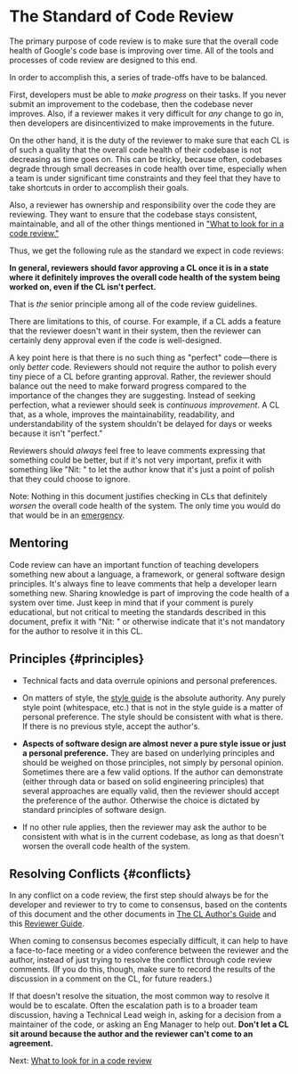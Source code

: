 # The Standard of Code Review



The primary purpose of code review is to make sure that the overall
code health of Google's code
base is improving over time. All of the tools and processes of code review are
designed to this end.

In order to accomplish this, a series of trade-offs have to be balanced.

First, developers must be able to _make progress_ on their tasks. If you never
submit an improvement to the codebase, then the codebase never improves. Also,
if a reviewer makes it very difficult for _any_ change to go in, then developers
are disincentivized to make improvements in the future.

On the other hand, it is the duty of the reviewer to make sure that each CL is
of such a quality that the overall code health of their codebase is not
decreasing as time goes on. This can be tricky, because often, codebases degrade
through small decreases in code health over time, especially when a team is
under significant time constraints and they feel that they have to take
shortcuts in order to accomplish their goals.

Also, a reviewer has ownership and responsibility over the code they are
reviewing. They want to ensure that the codebase stays consistent, maintainable,
and all of the other things mentioned in
["What to look for in a code review."](looking-for.md)

Thus, we get the following rule as the standard we expect in code reviews:

**In general, reviewers should favor approving a CL once it is in a state where
it definitely improves the overall
code health of the system
being worked on, even if the CL isn't perfect.**

That is _the_ senior principle among all of the code review guidelines.

There are limitations to this, of course. For example, if a CL adds a feature
that the reviewer doesn't want in their system, then the reviewer can certainly
deny approval even if the code is well-designed.

A key point here is that there is no such thing as "perfect" code&mdash;there is
only _better_ code. Reviewers should not require the author to polish every tiny
piece of a CL before granting approval. Rather, the reviewer should balance out
the need to make forward progress compared to the importance of the changes they
are suggesting. Instead of seeking perfection, what a reviewer should seek is
_continuous improvement_. A CL that, as a whole, improves the maintainability,
readability, and understandability of the system shouldn't be delayed for days
or weeks because it isn't "perfect."

Reviewers should _always_ feel free to leave comments expressing that something
could be better, but if it's not very important, prefix it with something like
"Nit: " to let the author know that it's just a point of polish that they could
choose to ignore.

Note: Nothing in this document justifies checking in CLs that definitely
_worsen_ the overall code health of the system. The only time you would do that
would be in an [emergency](../emergencies.md).

## Mentoring

Code review can have an important function of teaching developers something new
about a language, a framework, or general software design principles. It's
always fine to leave comments that help a developer learn something new. Sharing
knowledge is part of improving the code health of a system over time. Just keep
in mind that if your comment is purely educational, but not critical to meeting
the standards described in this document, prefix it with "Nit: " or otherwise
indicate that it's not mandatory for the author to resolve it in this CL.

## Principles {#principles}

*   Technical facts and data overrule opinions and personal preferences.

*   On matters of style, the [style guide](http://google.github.io/styleguide/)
    is the absolute authority. Any purely style point (whitespace, etc.) that is
    not in the style guide is a matter of personal preference. The style should
    be consistent with what is there. If there is no previous style, accept the
    author's.

*   **Aspects of software design are almost never a pure style issue or just a
    personal preference.** They are based on underlying principles and should be
    weighed on those principles, not simply by personal opinion. Sometimes there
    are a few valid options. If the author can demonstrate (either through data
    or based on solid engineering principles) that several approaches are
    equally valid, then the reviewer should accept the preference of the author.
    Otherwise the choice is dictated by standard principles of software design.

*   If no other rule applies, then the reviewer may ask the author to be
    consistent with what is in the current codebase, as long as that doesn't
    worsen the overall code health of the system.

## Resolving Conflicts {#conflicts}

In any conflict on a code review, the first step should always be for the
developer and reviewer to try to come to consensus, based on the contents of
this document and the other documents in [The CL Author's Guide](../developer/)
and this [Reviewer Guide](index.md).

When coming to consensus becomes especially difficult, it can help to have a
face-to-face meeting or a video conference between the reviewer and the author, instead of
just trying to resolve the conflict through code review comments. (If you do
this, though, make sure to record the results of the discussion in a comment on
the CL, for future readers.)

If that doesn't resolve the situation, the most common way to resolve it would
be to escalate. Often the
escalation path is to a broader team discussion, having a Technical Lead weigh in, asking
for a decision from a maintainer of the code, or asking an Eng Manager to help
out. **Don't let a CL sit around because the author and the reviewer can't come
to an agreement.**

Next: [What to look for in a code review](looking-for.md)
